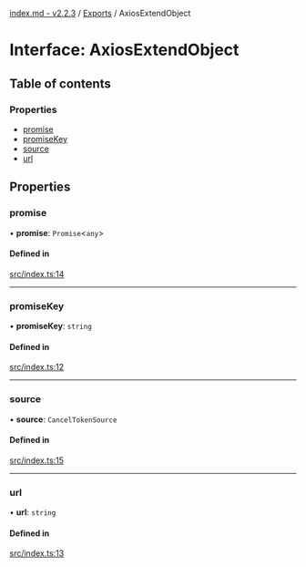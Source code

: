 [index.md - v2.2.3](../README.md) / [Exports](../modules.md) / AxiosExtendObject

# Interface: AxiosExtendObject

## Table of contents

### Properties

-   [promise](AxiosExtendObject.md#promise)
-   [promiseKey](AxiosExtendObject.md#promisekey)
-   [source](AxiosExtendObject.md#source)
-   [url](AxiosExtendObject.md#url)

## Properties

### promise

• **promise**: `Promise`<`any`\>

#### Defined in

[src/index.ts:14](https://github.com/saqqdy/axios-ex/blob/72d4d86/src/index.ts#L14)

---

### promiseKey

• **promiseKey**: `string`

#### Defined in

[src/index.ts:12](https://github.com/saqqdy/axios-ex/blob/72d4d86/src/index.ts#L12)

---

### source

• **source**: `CancelTokenSource`

#### Defined in

[src/index.ts:15](https://github.com/saqqdy/axios-ex/blob/72d4d86/src/index.ts#L15)

---

### url

• **url**: `string`

#### Defined in

[src/index.ts:13](https://github.com/saqqdy/axios-ex/blob/72d4d86/src/index.ts#L13)
